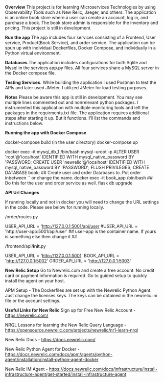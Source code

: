 **Overview**
This project is for learning Microservices Technologies by using Observability Tools such as New Relic, Jaeger, and others. The application is an online book store where a user can create an account, log in, and purchase a book. The book store admin is responsible for the inventory and pricing. This project is still in development. 

**Run the app**
The app includes four services consisting of a Frontend, User service, Product(Book Service), and order service. The application can be spun up with individual Dockerfiles, Docker Compose, and individually in a Python virtual environment.

**Databases** 
The application includes configurations for both Sqlite and Mysql in the services app.py files. All four services share a MySQL server in the Docker compose file. 

**Testing Services.**
While building the application I used Postman to test the APIs and later used JMeter. I utilized JMeter for load testing purposes. 

**Notes**
Please be aware this app is still in development. You may see multiple lines commented out and nonrelevant python packages. I instrumented this application with multiple monitoring tools 
and left the packages in the requirments.txt file. The application requires additional steps after starting it up. But it functions. I'll list the commands and instructions below. 

**Running the app with Docker Compose** 

docker-compose build (in the user directory) 
docker-compose up

docker exec -it mysql_db_1 /bin/bash
mysql -uroot -p
ALTER USER 'root'@'localhost' IDENTIFIED WITH mysql_native_password BY 'PASSWORD;
CREATE USER 'newrelic'@'localhost' IDENTIFIED WITH mysql_native_password BY 'PASSWORD';
FLUSH PRIVILEGES;
CREATE DATABASE book; ## Create user and order Databases to. Put order inbetween `` or change the name. 
docker exec -it book_app /bin/bash ## Do this for the user and order service as well. 
flask db upgrade 

****API Url Changes****

If running locally and not in docker you will need to change the URL settings in the code. Please see below for running locally. 

/order/routes.py 

USER_API_URL = 'http://127.0.0.1:5001/api/user 
#USER_API_URL = 'http://user-app:5001/api/user' ## user-app is the container name. If yours is something else then change it ##

/frontend/api/__init__.py

USER_API_URL = 'http://127.0.0.1:5001'
BOOK_API_URL = 'http://127.0.0.1:5002'
ORDER_API_URL = 'http://127.0.0.1:5003'

**New Relic Setup**
Go to Newrelic.com and create a free account. No credit card or payment information is required. Go to guided setup to quickly install the agent on your host. 

APM Setup - The Dockerfiles are set up with the Newrelic Python Agent. Just change the licenses keys. The keys can be obtained in the newrelic.ini file or the account settings. 

**Useful Links for New Relic**
Sign up for Free New Relic Account - https://newrelic.com/ 

NRQL Lessons for learning the New Relic Query Language  - https://opensource.newrelic.com/projects/newrelic/nr1-learn-nrql

New Relic Docs - https://docs.newrelic.com/

New Relic Python Agent for Docker - https://docs.newrelic.com/docs/apm/agents/python-agent/installation/install-python-agent-docker

New Relic IM Agent - https://docs.newrelic.com/docs/infrastructure/install-infrastructure-agent/get-started/install-infrastructure-agent

